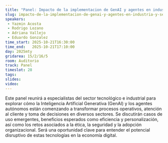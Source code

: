 ```yaml
---
title: "Panel: Impacto de la implementacion de GenAI y agentes en industria y servicios"
slug: impacto-de-la-implementacion-de-genai-y-agentes-en-industria-y-servicios
speakers:
 - Yazmin Acosta
 - Rodrigo Lozano
 - Adriana Vallejo
 - Eduardo Gonzalez
time_start: 2025-10-21T16:30:00
time_end:   2025-10-21T17:10:00
day: 2025mty
gridarea: 15/2/16/5
room: Auditorio
track: Panel
timeslot: 28
tags:
slides: 
video: 
---
```


Este panel reunirá a especialistas del sector tecnológico e industrial para explorar cómo la Inteligencia Artificial Generativa (GenAI) y los agentes autónomos están comenzando a transformar procesos operativos, atención al cliente y toma de decisiones en diversos sectores. Se discutirán casos de uso emergentes, beneficios esperados como eficiencia y personalización, así como los retos asociados a la ética, la seguridad y la adopción organizacional. Será una oportunidad clave para entender el potencial disruptivo de estas tecnologías en la economía digital.